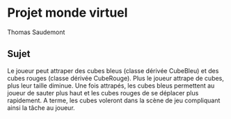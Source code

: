 # Projet monde virtuel

Thomas Saudemont

## Sujet

Le joueur peut attraper des cubes bleus (classe dérivée CubeBleu) et des cubes rouges (classe dérivée CubeRouge). Plus le joueur attrape de cubes, plus leur taille diminue. Une fois attrapés, les cubes bleus permettent au joueur de sauter plus haut et les cubes rouges de se déplacer plus rapidement. A terme, les cubes voleront dans la scène de jeu compliquant ainsi la tâche au joueur.